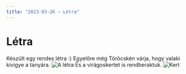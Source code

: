 ```yaml
---
title: "2023-03-26 – Létra"
---
```


# Létra
Készült egy rendes létra :)
Egyelőre még Töröcskén várja, hogy valaki kivigye a tanyára.
![A létra](/tanya/img/20230326_letra.jpg)
És a virágoskertet is rendberaktuk.
![Kert](/tanya/img/20230326_kert.jpg)
